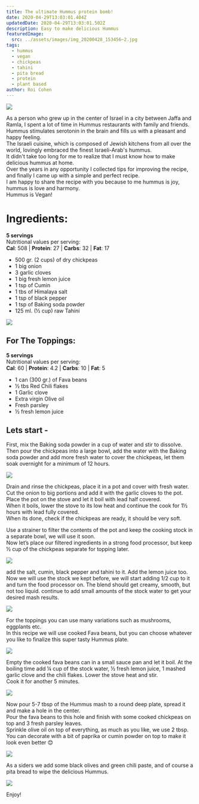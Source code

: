 ```yaml
---
title: The ultimate Hummus protein bomb!
date: 2020-04-29T13:03:01.404Z
updatedDate: 2020-04-29T13:03:01.502Z
description: Easy to make delicious Hummus
featuredImage:
  src: ../assets/images/img_20200428_153456~2.jpg
tags:
  - hummus
  - vegan
  - chickpeas
  - tahini
  - pita bread
  - protein
  - plant based
author: Roi Cohen
---
```

![](../assets/images/img_20200428_153456~2.jpg)

As a person who grew up in the center of Israel in a city between Jaffa and Ramla, I spent a lot of time in Hummus restaurants with family and friends. \
Hummus stimulates serotonin in the brain and fills us with a pleasant and happy feeling. \
The Israeli cuisine, which is composed of Jewish kitchens from all over the world, lovingly embraced the finest Israeli-Arab's hummus. \
It didn't take too long for me to realize that I must know how to make delicious hummus at home. \
Over the years in any opportunity I collected tips for improving the recipe, and finally I came up with a simple and perfect recipe. \
I am happy to share the recipe with you because to me hummus is joy, hummus is love and harmony. \
Hummus is Vegan!

# **Ingredients:**

**5 servings**\
Nutritional values per serving:\
**Cal**: 508 | **Protein**: 27 | **Carbs**: 32 | **Fat**: 17

* 500 gr. (2 cups) of dry chickpeas
* 1 big onion
* 3 garlic cloves
* 1 big fresh lemon juice
* 1 tsp of Cumin
* 1 tbs of Himalaya salt
* 1 tsp of black pepper
* 1 tsp of Baking soda powder
* 125 ml. (½ cup) raw Tahini

![](../assets/images/img_20200428_143950~2.jpg)

## For The Toppings:

**5 servings**\
Nutritional values per serving:\
**Cal**: 60 | **Protein**: 4.2 | **Carbs**: 10 | **Fat**: 5

* 1 can (300 gr.) of Fava beans
* ½ tbs Red Chili flakes
* 1 Garlic clove
* Extra virgin Olive oil
* Fresh parsley  
* ½ fresh lemon juice

## Lets start -

First, mix the Baking soda powder in a cup of water and stir to dissolve.\
Then pour the chickpeas into a large bowl, add the water with the Baking soda powder and add more fresh water to cover the chickpeas, let them soak overnight for a minimum of 12 hours.

![](../assets/images/img_20200428_123304~2.jpg)

Drain and rinse the chickpeas, place it in a pot and cover with fresh water. \
Cut the onion to big portions and add it with the garlic cloves to the pot. \
Place the pot on the stove and let it boil with lead half covered. \
When it boils, lower the stove to its low heat and continue the cook for 1½ hours with lead fully covered.  \
When its done, check if the chickpeas are ready, it should be very soft.

Use a strainer to filter the contents of the pot and keep the cooking stock  in a separate bowl, we will use it soon.\
Now let’s place our filtered ingredients in a strong food processor, but keep ½ cup of the chickpeas separate for topping later.

![](../assets/images/img_20200428_144252~3.jpg)

add the salt, cumin, black pepper and tahini to it. Add the lemon juice too. \
Now we will use the stock we kept before, we will start adding 1/2 cup to it and turn the food processor on. The blend should get creamy, smooth, but not too liquid. continue to add small amounts of the stock water to get your desired mash results. 

![](../assets/images/img_20200428_145014~2.jpg)

For the toppings you can use many variations such as mushrooms, eggplants etc. \
In this recipe we will use cooked Fava beans, but you can choose whatever you like to finalize this super tasty Hummus plate.

![](../assets/images/img_20200428_145331~2.jpg)

Empty the cooked fava beans can in a small sauce pan and let it boil. At the boiling time add ¼ cup of the stock water, ½ fresh lemon juice, 1 mashed garlic clove and the chili flakes. Lower the stove heat and stir. \
Cook it for another 5 minutes.

![](../assets/images/img_20200428_150841~2.jpg)

Now pour 5-7 tbsp of the Hummus mash to a round deep plate, spread it and make a hole in the center. \
Pour the fava beans to this hole and finish with some cooked chickpeas on top and 3 fresh parsley leaves.  	\
Sprinkle olive oil on top of everything, as much as you like, we use 2 tbsp.\
You can decorate with a bit of paprika or cumin powder on top to make it look even better 😊

![](../assets/images/img_20200428_153456~2.jpg)

As a siders we add some black olives and green chili paste, and of course a pita bread to wipe the delicious Hummus.

![](../assets/images/img_20200428_150824~2.jpg)

Enjoy!